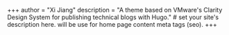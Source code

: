 +++
author = "Xi Jiang"
description = "A theme based on VMware's Clarity Design System for publishing technical blogs with Hugo." # set your site's description here. will be use for home page content meta tags (seo).
+++

